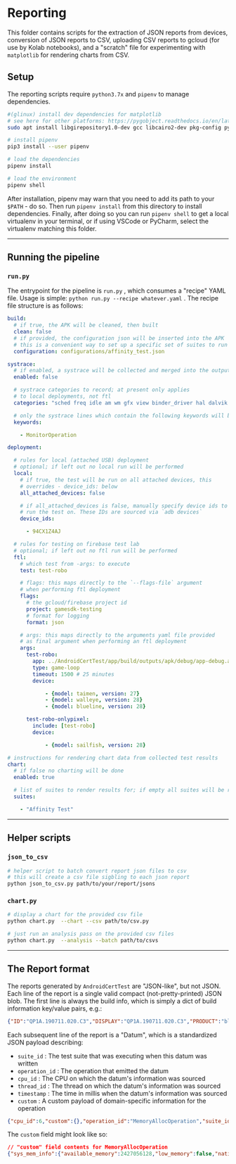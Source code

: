 # Reporting

This folder contains scripts for the extraction of JSON reports from devices, conversion of JSON reports to CSV, uploading CSV reports to gcloud (for use by Kolab notebooks), and a "scratch" file for experimenting with `matplotlib` for rendering charts from CSV.

## Setup

The reporting scripts require `python3.7x` and `pipenv` to manage dependencies.

``` bash
#(glinux) install dev dependencies for matplotlib
# see here for other platforms: https://pygobject.readthedocs.io/en/latest/getting_started.html
sudo apt install libgirepository1.0-dev gcc libcairo2-dev pkg-config python3-dev gir1.2-gtk-3.0

# install pipenv
pip3 install --user pipenv

# load the dependencies
pipenv install

# load the environment
pipenv shell
```

After installation, pipenv may warn that you need to add its path to your `$PATH` - do so. Then run `pipenv install` from this directory to install dependencies. Finally, after doing so you can run `pipenv shell` to get a local virtualenv in your terminal, or if using VSCode or PyCharm, select the virtualenv matching this folder.

---

## Running the pipeline

### `run.py` 
The entrypoint for the pipeline is `run.py` , which consumes a "recipe" YAML file. Usage is simple: `python run.py --recipe whatever.yaml` . The recipe file structure is as follows:

``` yaml
build:
  # if true, the APK will be cleaned, then built
  clean: false 
  # if provided, the configuration json will be inserted into the APK
  # this is a convenient way to set up a specific set of suites to run
  configuration: configurations/affinity_test.json

systrace:
  # if enabled, a systrace will be collected and merged into the output csv data
  enabled: false

  # systrace categories to record; at present only applies 
  # to local deployments, not ftl
  categories: "sched freq idle am wm gfx view binder_driver hal dalvik input res"

  # only the systrace lines which contain the following keywords will be included
  keywords:

    - MonitorOperation

deployment:

  # rules for local (attached USB) deployment
  # optional; if left out no local run will be performed
  local:
    # if true, the test will be run on all attached devices, this
    # overrides - device_ids: below
    all_attached_devices: false

    # if all_attached_devices is false, manually specify device ids to
    # run the test on. These IDs are sourced via `adb devices` 
    device_ids:

      - 94CX1Z4AJ

  # rules for testing on firebase test lab
  # optional; if left out no ftl run will be performed
  ftl:
    # which test from -args: to execute
    test: test-robo

    # flags: this maps directly to the `--flags-file` argument 
    # when performing ftl deployment
    flags:
      # the gcloud/firebase project id
      project: gamesdk-testing
      # format for logging
      format: json

    # args: this maps directly to the arguments yaml file provided
    # as final argument when performing an ftl deployment
    args:
      test-robo:
        app: ../AndroidCertTest/app/build/outputs/apk/debug/app-debug.apk
        type: game-loop
        timeout: 1500 # 25 minutes
        device:

            - {model: taimen, version: 27}
            - {model: walleye, version: 28}
            - {model: blueline, version: 28}

      test-robo-onlypixel:
        include: [test-robo]
        device:

            - {model: sailfish, version: 28}

# instructions for rendering chart data from collected test results
chart:
  # if false no charting will be done
  enabled: true

  # list of suites to render results for; if empty all suites will be rendered
  suites:

    - "Affinity Test"

```

---

## Helper scripts

### `json_to_csv` 

``` bash
# helper script to batch convert report json files to csv
# this will create a csv file sigbling to each json report
python json_to_csv.py path/to/your/report/jsons
```

### `chart.py` 

``` bash
# display a chart for the provided csv file
python chart.py  --chart --csv path/to/csv.py

# just run an analysis pass on the provided csv files
python chart.py  --analysis --batch path/to/csvs

```

---

## The Report format

The reports generated by `AndroidCertTest` are "JSON-like", but not JSON. Each line of the report is a single valid compact (not-pretty-printed) JSON blob.
The first line is always the build info, which is simply a dict of build information key/value pairs, e.g.:

``` json
{"ID":"QP1A.190711.020.C3","DISPLAY":"QP1A.190711.020.C3","PRODUCT":"blueline","DEVICE":"blueline","BOARD":"blueline","MANUFACTURER":"Google","BRAND":"google","MODEL":"Pixel 3","BOOTLOADER":"b1c1-0.2-5672671","HARDWARE":"blueline","BASE_OS":"","CODENAME":"REL","INCREMENTAL":"5869620","RELEASE":"10","SDK_INT":29,"PREVIEW_SDK_INT":0,"SECURITY_PATCH":"2019-09-05","OPENGLES":"3.2"}
```

Each subsequent line of the report is a "Datum", which is a standardized JSON payload describing:

* `suite_id` : The test suite that was executing when this datum was written
* `operation_id` : The operation that emitted the datum
* `cpu_id` : The CPU on which the datum's information was sourced
* `thread_id` : The thread on which the datum's information was sourced
* `timestamp` : The time in millis when the datum's information was sourced
* `custom` : A custom payload of domain-specific information for the operation

``` json
{"cpu_id":6,"custom":{},"operation_id":"MemoryAllocOperation","suite_id":"Memory allocation","thread_id":"539982699856","timestamp":108342777}
```

The `custom` field might look like so:

``` json
// "custom" field contents for MemoryAllocOperation
{"sys_mem_info":{"available_memory":2427056128,"low_memory":false,"native_allocated":24254280,"oom_score":16},"timestamp_millis":108342777,"total_allocation_bytes":10485760,"total_allocation_mb":10.0}
```

